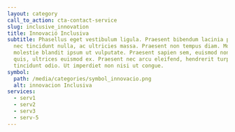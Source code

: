 ```yaml
---
layout: category
call_to_action: cta-contact-service
slug: inclusive_innovation
title: Innovació Inclusiva
subtitle: Phasellus eget vestibulum ligula. Praesent bibendum lacinia porta. Sed
  nec tincidunt nulla, ac ultricies massa. Praesent non tempus diam. Morbi
  molestie blandit ipsum ut vulputate. Praesent sapien sem, euismod non sem
  quis, ultrices euismod ex. Praesent nec arcu eleifend, hendrerit turpis sed,
  tincidunt odio. Ut imperdiet non nisi ut congue.
symbol:
  path: /media/categories/symbol_innovacio.png
  alt: innovacion Inclusiva
services:
  - serv1
  - serv2
  - serv3
  - serv-5
---
```

